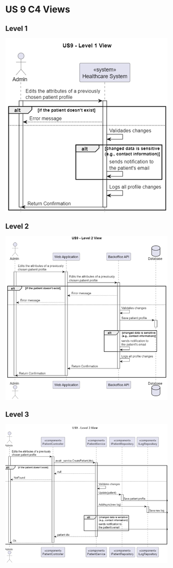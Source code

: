 # US 9 C4 Views
## Level 1
![](level-1/US9-level-1-view.png)
## Level 2
![](level-2/US9-level-2-view.png)
## Level 3
![](level-3/US9-level-3-view.png)